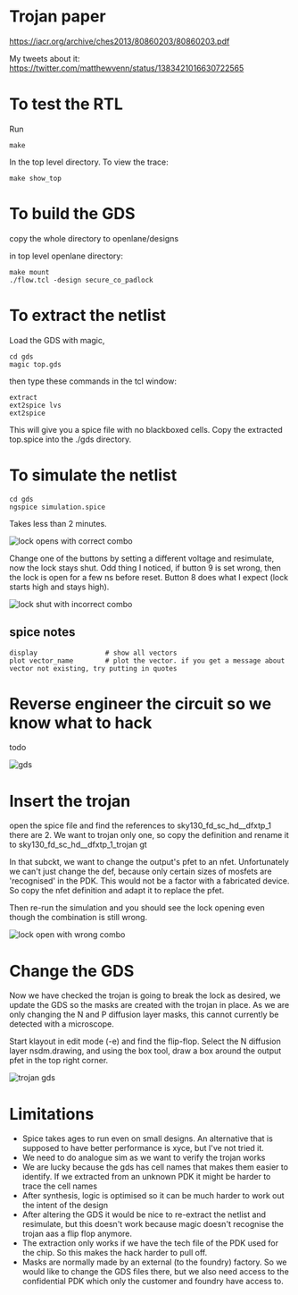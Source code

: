 # Trojan paper

https://iacr.org/archive/ches2013/80860203/80860203.pdf

My tweets about it: https://twitter.com/matthewvenn/status/1383421016630722565

# To test the RTL

Run

    make

In the top level directory. To view the trace:

    make show_top

# To build the GDS

copy the whole directory to openlane/designs

in top level openlane directory:

    make mount
    ./flow.tcl -design secure_co_padlock

# To extract the netlist

Load the GDS with magic, 
    
    cd gds
    magic top.gds

then type these commands in the tcl window:

    extract
    ext2spice lvs
    ext2spice

This will give you a spice file with no blackboxed cells.
Copy the extracted top.spice into the ./gds directory.

# To simulate the netlist

    cd gds
    ngspice simulation.spice

Takes less than 2 minutes.

![lock opens with correct combo](pics/correct_combo_open_and_lock.png)

Change one of the buttons by setting a different voltage and resimulate, now the lock stays shut.
Odd thing I noticed, if button 9 is set wrong, then the lock is open for a few ns before reset.
Button 8 does what I expect (lock starts high and stays high).

![lock shut with incorrect combo](pics/wrong_combo_button_8_open_lock.png)

## spice notes

    display                 # show all vectors
    plot vector_name        # plot the vector. if you get a message about vector not existing, try putting in quotes

# Reverse engineer the circuit so we know what to hack

todo

![gds](pics/gds.png)

# Insert the trojan

open the spice file and find the references to sky130_fd_sc_hd__dfxtp_1
there are 2. We want to trojan only one, so copy the definition and rename it to sky130_fd_sc_hd__dfxtp_1_trojan
gt

In that subckt, we want to change the output's pfet to an nfet. Unfortunately we can't just change the def, because
only certain sizes of mosfets are 'recognised' in the PDK. This would not be a factor with a fabricated device.
So copy the nfet definition and adapt it to replace the pfet.

Then re-run the simulation and you should see the lock opening even though the combination is still wrong.

![lock open with wrong combo](pics/trojan_open.png)

# Change the GDS

Now we have checked the trojan is going to break the lock as desired, we update the GDS so the masks are created
with the trojan in place. As we are only changing the N and P diffusion layer masks, this cannot currently be detected
with a microscope.

Start klayout in edit mode (-e) and find the flip-flop. Select the N diffusion layer nsdm.drawing, and using the box tool,
draw a box around the output pfet in the top right corner.

![trojan gds](pics/trojan_gds.png)

# Limitations

* Spice takes ages to run even on small designs. An alternative that is supposed to have better performance is xyce, but I've not tried it.
* We need to do analogue sim as we want to verify the trojan works
* We are lucky because the gds has cell names that makes them easier to identify. If we extracted from an unknown PDK it might be harder to trace the cell names
* After synthesis, logic is optimised so it can be much harder to work out the intent of the design
* After altering the GDS it would be nice to re-extract the netlist and resimulate, but this doesn't work because magic doesn't recognise the trojan aas a flip flop anymore. 
* The extraction only works if we have the tech file of the PDK used for the chip. So this makes the hack harder to pull off.
* Masks are normally made by an external (to the foundry) factory. So we would like to change the GDS files there, but we also need access to the confidential PDK which only the customer and foundry have access to.
